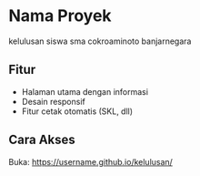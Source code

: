 # Nama Proyek
kelulusan siswa sma cokroaminoto banjarnegara

## Fitur
- Halaman utama dengan informasi
- Desain responsif
- Fitur cetak otomatis (SKL, dll)

## Cara Akses
Buka: https://username.github.io/kelulusan/
